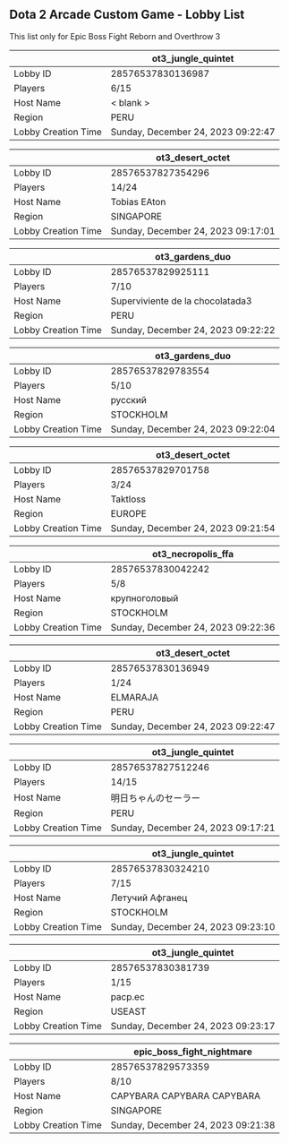 ## Dota 2 Arcade Custom Game - Lobby List

This list only for Epic Boss Fight Reborn and Overthrow 3

|  | ot3_jungle_quintet |
| ------ | ------ |
| Lobby ID | 28576537830136987 |
| Players | 6/15 |
| Host Name | < blank > |
| Region | PERU |
| Lobby Creation Time | Sunday, December 24, 2023 09:22:47 |


|  | ot3_desert_octet |
| ------ | ------ |
| Lobby ID | 28576537827354296 |
| Players | 14/24 |
| Host Name | Tobias EAton |
| Region | SINGAPORE |
| Lobby Creation Time | Sunday, December 24, 2023 09:17:01 |


|  | ot3_gardens_duo |
| ------ | ------ |
| Lobby ID | 28576537829925111 |
| Players | 7/10 |
| Host Name | Superviviente de la chocolatada3 |
| Region | PERU |
| Lobby Creation Time | Sunday, December 24, 2023 09:22:22 |


|  | ot3_gardens_duo |
| ------ | ------ |
| Lobby ID | 28576537829783554 |
| Players | 5/10 |
| Host Name | русский |
| Region | STOCKHOLM |
| Lobby Creation Time | Sunday, December 24, 2023 09:22:04 |


|  | ot3_desert_octet |
| ------ | ------ |
| Lobby ID | 28576537829701758 |
| Players | 3/24 |
| Host Name | Taktloss |
| Region | EUROPE |
| Lobby Creation Time | Sunday, December 24, 2023 09:21:54 |


|  | ot3_necropolis_ffa |
| ------ | ------ |
| Lobby ID | 28576537830042242 |
| Players | 5/8 |
| Host Name | крупноголовый |
| Region | STOCKHOLM |
| Lobby Creation Time | Sunday, December 24, 2023 09:22:36 |


|  | ot3_desert_octet |
| ------ | ------ |
| Lobby ID | 28576537830136949 |
| Players | 1/24 |
| Host Name | ELMARAJA |
| Region | PERU |
| Lobby Creation Time | Sunday, December 24, 2023 09:22:47 |


|  | ot3_jungle_quintet |
| ------ | ------ |
| Lobby ID | 28576537827512246 |
| Players | 14/15 |
| Host Name | 明日ちゃんのセーラー |
| Region | PERU |
| Lobby Creation Time | Sunday, December 24, 2023 09:17:21 |


|  | ot3_jungle_quintet |
| ------ | ------ |
| Lobby ID | 28576537830324210 |
| Players | 7/15 |
| Host Name | Летучий Афганец |
| Region | STOCKHOLM |
| Lobby Creation Time | Sunday, December 24, 2023 09:23:10 |


|  | ot3_jungle_quintet |
| ------ | ------ |
| Lobby ID | 28576537830381739 |
| Players | 1/15 |
| Host Name | pacp.ec |
| Region | USEAST |
| Lobby Creation Time | Sunday, December 24, 2023 09:23:17 |


|  | epic_boss_fight_nightmare |
| ------ | ------ |
| Lobby ID | 28576537829573359 |
| Players | 8/10 |
| Host Name | CAPYBARA CAPYBARA CAPYBARA |
| Region | SINGAPORE |
| Lobby Creation Time | Sunday, December 24, 2023 09:21:38 |


